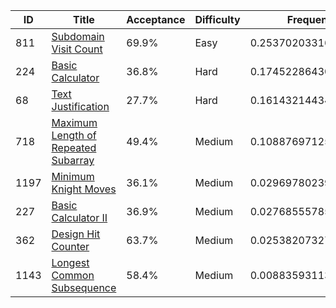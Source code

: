 |ID|Title|Acceptance|Difficulty|Frequency|
|----|-----|----|---|---|
|811|[Subdomain Visit Count]( https://leetcode.com/problems/subdomain-visit-count)|69.9%|Easy|0.2537020331694895|
|224|[Basic Calculator]( https://leetcode.com/problems/basic-calculator)|36.8%|Hard|0.17452286430813568|
|68|[Text Justification]( https://leetcode.com/problems/text-justification)|27.7%|Hard|0.16143214434637243|
|718|[Maximum Length of Repeated Subarray]( https://leetcode.com/problems/maximum-length-of-repeated-subarray)|49.4%|Medium|0.10887697125309591|
|1197|[Minimum Knight Moves]( https://leetcode.com/problems/minimum-knight-moves)|36.1%|Medium|0.02969780239174205|
|227|[Basic Calculator II]( https://leetcode.com/problems/basic-calculator-ii)|36.9%|Medium|0.027685557859864054|
|362|[Design Hit Counter]( https://leetcode.com/problems/design-hit-counter)|63.7%|Medium|0.025382073271417165|
|1143|[Longest Common Subsequence]( https://leetcode.com/problems/longest-common-subsequence)|58.4%|Medium|0.008835931134362285|
